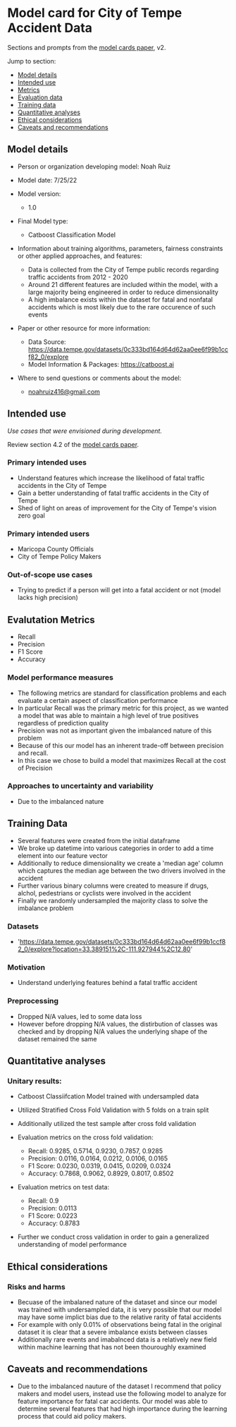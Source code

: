 # Model card for City of Tempe Accident Data 

Sections and prompts from the [model cards paper](https://arxiv.org/abs/1810.03993), v2.

Jump to section:

- [Model details](#model-details)
- [Intended use](#intended-use)
- [Metrics](#metrics)
- [Evaluation data](#evaluation-data)
- [Training data](#training-data)
- [Quantitative analyses](#quantitative-analyses)
- [Ethical considerations](#ethical-considerations)
- [Caveats and recommendations](#caveats-and-recommendations)

## Model details

- Person or organization developing model: Noah Ruiz

- Model date: 
  7/25/22
  
- Model version: 
  - 1.0
 
- Final Model type: 
  - Catboost Classification Model

- Information about training algorithms, parameters, fairness constraints or other applied
  approaches, and features:   
  - Data is collected from the City of Tempe public records regarding traffic accidents from 2012 - 2020
  - Around 21 different features are included within the model, with a large majority being engineered in order to reduce dimensionality
  - A high imbalance exists within the dataset for fatal and nonfatal accidents which is most likely due to the rare occurence of such events 
 
- Paper or other resource for more information:
  - Data Source: https://data.tempe.gov/datasets/0c333bd164d64d62aa0ee6f99b1ccf82_0/explore
  - Model Information & Packages: https://catboost.ai

- Where to send questions or comments about the model: 
  - noahruiz416@gmail.com

## Intended use

_Use cases that were envisioned during development._

Review section 4.2 of the [model cards paper](https://arxiv.org/abs/1810.03993).

### Primary intended uses
- Understand features which increase the likelihood of fatal traffic accidents in the City of Tempe 
- Gain a better understanding of fatal traffic accidents in the City of Tempe
- Shed of light on areas of improvement for the City of Tempe's vision zero goal

### Primary intended users
- Maricopa County Officials 
- City of Tempe Policy Makers

### Out-of-scope use cases
- Trying to predict if a person will get into a fatal accident or not (model lacks high precision)

## Evalutation Metrics
- Recall 
- Precision 
- F1 Score 
- Accuracy

### Model performance measures
- The following metrics are standard for classification problems and each evaluate a certain aspect of classification performance 
- In particular Recall was the primary metric for this project, as we wanted a model that was able to maintain a high level of true positives regardless of prediction quality 
- Precision was not as important given the imbalanced nature of this problem
- Because of this our model has an inherent trade-off between precision and recall. 
- In this case we chose to build a model that maximizes Recall at the cost of Precision

### Approaches to uncertainty and variability
- Due to the imbalanced nature 

## Training Data
- Several features were created from the initial dataframe 
- We broke up datetime into various categories in order to add a time element into our feature vector 
- Additionally to reduce dimensionality we create a 'median age' column which captures the median age between the two drivers involved in the accident 
- Further various binary columns were created to measure if drugs, alchol, pedestrians or cyclists were involved in the accident 
- Finally we randomly undersampled the majority class to solve the imbalance problem


### Datasets
- 'https://data.tempe.gov/datasets/0c333bd164d64d62aa0ee6f99b1ccf82_0/explore?location=33.389151%2C-111.927944%2C12.80'

### Motivation
- Understand underlying features behind a fatal traffic accident

### Preprocessing
- Dropped N/A values, led to some data loss
- However before dropping N/A values, the distirbution of classes was checked and by dropping N/A values the underlying shape of the dataset remained the same  


## Quantitative analyses

### Unitary results:
- Catboost Classiifcation Model trained with undersampled data
- Utilized Stratified Cross Fold Validation with 5 folds on a train split 
- Additionally utilized the test sample after cross fold validation
- Evaluation metrics on the cross fold validation:
  - Recall:    0.9285, 0.5714, 0.9230, 0.7857, 0.9285
  - Precision: 0.0116, 0.0164, 0.0212, 0.0106, 0.0165
  - F1 Score:  0.0230, 0.0319, 0.0415, 0.0209, 0.0324
  - Accuracy:  0.7868, 0.9062, 0.8929, 0.8017, 0.8502

- Evaluation metrics on test data:
  - Recall:    0.9
  - Precision: 0.0113
  - F1 Score:  0.0223
  - Accuracy:  0.8783

- Further we conduct cross validation in order to gain a generalized understanding of model performance

## Ethical considerations

### Risks and harms
- Becuase of the imbalaned nature of the dataset and since our model was trained with undersampled data, it is very possible that our model may have some implict bias due to the relative rarity of fatal accidents
- For example with only 0.01% of observations being fatal in the original dataset it is clear that a severe imbalance exists between classes 
- Additionally rare events and imabalnced data is a relatively new field within machine learning that has not been thouroughly examined

## Caveats and recommendations
- Due to the imbalanced nauture of the dataset I recommend that policy makers and model users, instead use the following model to analyze for feature importance for fatal car accidents. Our model was able to determine several features that had high importance during the learning process that could aid policy makers.

